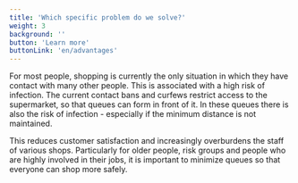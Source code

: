 ```yaml
---
title: 'Which specific problem do we solve?'
weight: 3
background: ''
button: 'Learn more'
buttonLink: 'en/advantages'
---
```


For most people, shopping is currently the only situation in which they have contact with many other people.
This is associated with a high risk of infection.
The current contact bans and curfews restrict access to the supermarket, so that queues can form in front of it.
In these queues there is also the risk of infection - especially if the minimum distance is not maintained.

This reduces customer satisfaction and increasingly overburdens the staff of various shops.
Particularly for older people, risk groups and people who are highly involved in their jobs, it is important to minimize queues so that everyone can shop more safely.